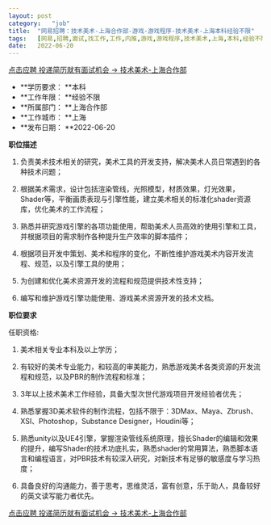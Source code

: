 ```yaml
---
layout:	post
category:	"job"
title:	"网易招聘：技术美术-上海合作部-游戏-游戏程序-技术美术-上海本科经验不限"
tags:	[网易,招聘,面试,找工作,工作,内推,游戏,游戏程序,技术美术,上海,本科,经验不限]
date:	2022-06-20
---
```


[点击应聘 投递简历就有面试机会 ->  技术美术-上海合作部](http://mobile.bole.netease.com/bole/boleDetail?id=29212&employeeId=346f03c3cda5f04c&key=all)



- **学历要求： **本科
- **工作年限： **经验不限
- **所属部门： **上海合作部
- **工作城市： **上海
- **发布日期： **2022-06-20



**职位描述**

1. 负责美术技术相关的研究，美术工具的开发支持，解决美术人员日常遇到的各种技术问题；

2. 根据美术需求，设计包括渲染管线，光照模型，材质效果，灯光效果，Shader等，平衡画质表现与引擎性能，建立美术相关的标准化shader资源库，优化美术的工作流程；

3. 熟悉并研究游戏引擎的各项功能使用，帮助美术人员高效的使用引擎和工具，并根据项目的需求制作各种提升生产效率的脚本插件；

4. 根据项目开发中策划、美术和程序的变化，不断性维护游戏美术内容开发流程、规范，以及引擎工具的使用；

5. 为创建和优化美术资源开发的流程和规范提供技术性支持；

6. 编写和维护游戏引擎功能使用、游戏美术资源开发的技术文档。

 





**职位要求**

任职资格:

1. 美术相关专业本科及以上学历；

2. 有较好的美术专业能力，和较高的审美能力，熟悉游戏美术各类资源的开发流程和规范，以及PBR的制作流程和标准；

3. 3年以上技术美术工作经验，具备大型次世代游戏项目开发经验者优先；

4. 熟悉掌握3D美术软件的制作流程，包括不限于：3DMax、Maya、Zbrush、XSI、Photoshop，Substance Designer，Houdini等；

6. 熟悉unity以及UE4引擎，掌握渲染管线系统原理，擅长Shader的编辑和效果的提升，编写Shader的技术功底扎实，熟悉shader的常用算法，熟悉脚本语言和编程语言，对PBR技术有较深入研究，对新技术有足够的敏感度与学习热度；

7. 具备良好的沟通能力，善于思考，思维灵活，富有创意，乐于助人，具备较好的英文读写能力者优先。



[点击应聘 投递简历就有面试机会 ->  技术美术-上海合作部](http://mobile.bole.netease.com/bole/boleDetail?id=29212&employeeId=346f03c3cda5f04c&key=all)